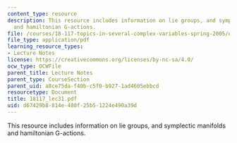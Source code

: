 ```yaml
---
content_type: resource
description: This resource includes information on lie groups, and symplectic manifolds
  and hamiltonian G-actions.
file: /courses/18-117-topics-in-several-complex-variables-spring-2005/d67429b8814e480f25b51224e490a39d_18117_lec31.pdf
file_type: application/pdf
learning_resource_types:
- Lecture Notes
license: https://creativecommons.org/licenses/by-nc-sa/4.0/
ocw_type: OCWFile
parent_title: Lecture Notes
parent_type: CourseSection
parent_uid: a8ce75da-f40b-c5f0-b927-1ad4605ebbcd
resourcetype: Document
title: 18117_lec31.pdf
uid: d67429b8-814e-480f-25b5-1224e490a39d
---
```

This resource includes information on lie groups, and symplectic manifolds and hamiltonian G-actions.